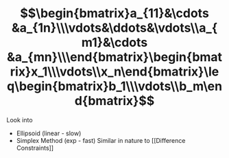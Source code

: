 # $$\begin{bmatrix}a_{11}&\cdots &a_{1n}\\\vdots&\ddots&\vdots\\a_{m1}&\cdots &a_{mn}\\\end{bmatrix}\begin{bmatrix}x_1\\\vdots\\x_n\end{bmatrix}\leq\begin{bmatrix}b_1\\\vdots\\b_m\end{bmatrix}$$
Look into
- Ellipsoid (linear - slow)
- Simplex Method (exp - fast)
Similar in nature to [[Difference Constraints]]